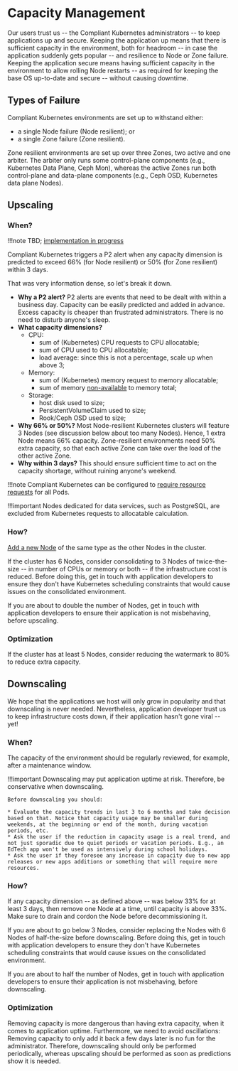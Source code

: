 # Capacity Management

Our users trust us -- the Compliant Kubernetes administrators -- to keep applications up and secure.
Keeping the application up means that there is sufficient capacity in the environment, both for headroom -- in case the application suddenly gets popular -- and resilience to Node or Zone failure.
Keeping the application secure means having sufficient capacity in the environment to allow rolling Node restarts -- as required for keeping the base OS up-to-date and secure -- without causing downtime.

## Types of Failure

Compliant Kubernetes environments are set up to withstand either:

- a single Node failure (Node resilient); or
- a single Zone failure (Zone resilient).

Zone resilient environments are set up over three Zones, two active and one arbiter. The arbiter only runs some control-plane components (e.g., Kubernetes Data Plane, Ceph Mon), whereas the active Zones run both control-plane and data-plane components (e.g., Ceph OSD, Kubernetes data plane Nodes).

## Upscaling

### When?

!!!note
    TBD; [implementation in progress](https://github.com/elastisys/compliantkubernetes-apps/issues/625)

Compliant Kubernetes triggers a P2 alert when any capacity dimension is predicted to exceed 66% (for Node resilient) or 50% (for Zone resilient) within 3 days.

That was very information dense, so let's break it down.

* **Why a P2 alert?** P2 alerts are events that need to be dealt with within a business day. Capacity can be easily predicted and added in advance. Excess capacity is cheaper than frustrated administrators. There is no need to disturb anyone's sleep.
* **What capacity dimensions?**
    * CPU:
        * sum of (Kubernetes) CPU requests to CPU allocatable;
        * sum of CPU used to CPU allocatable;
        * load average: since this is not a percentage, scale up when above 3;
    * Memory:
        * sum of (Kubernetes) memory request to memory allocatable;
        * sum of memory [non-available](https://superuser.com/questions/980820/what-is-the-difference-between-memfree-and-memavailable-in-proc-meminfo) to memory total;
    * Storage:
        * host disk used to size;
        * PersistentVolumeClaim used to size;
        * Rook/Ceph OSD used to size;
* **Why 66% or 50%?** Most Node-resilient Kubernetes clusters will feature 3 Nodes (see discussion below about too many Nodes). Hence, 1 extra Node means 66% capacity. Zone-resilient environments need 50% extra capacity, so that each active Zone can take over the load of the other active Zone.
* **Why within 3 days?** This should ensure sufficient time to act on the capacity shortage, without ruining anyone's weekend.

!!!note
    Compliant Kubernetes can be configured to [require resource requests](/user-guide/safeguards/#avoid-downtime-with-resource-requests) for all Pods.

!!!important
    Nodes dedicated for data services, such as PostgreSQL, are excluded from Kubernetes requests to allocatable calculation.

### How?

[Add a new Node](/operator-manual/troubleshooting/#node-seems-really-not-fine-i-want-a-new-one) of the same type as the other Nodes in the cluster.

If the cluster has 6 Nodes, consider consolidating to 3 Nodes of twice-the-size -- in number of CPUs or memory or both -- if the infrastructure cost is reduced.
Before doing this, get in touch with application developers to ensure they don't have Kubernetes scheduling constraints that would cause issues on the consolidated environment.

If you are about to double the number of Nodes, get in touch with application developers to ensure their application is not misbehaving, before upscaling.

### Optimization

If the cluster has at least 5 Nodes, consider reducing the watermark to 80% to reduce extra capacity.

## Downscaling

We hope that the applications we host will only grow in popularity and that downscaling is never needed.
Nevertheless, application developer trust us to keep infrastructure costs down, if their application hasn't gone viral -- yet!

### When?

The capacity of the environment should be regularly reviewed, for example, after a maintenance window.


!!!important
    Downscaling may put application uptime at risk. Therefore, be conservative when downscaling.

    Before downscaling you should:

    * Evaluate the capacity trends in last 3 to 6 months and take decision based on that. Notice that capacity usage may be smaller during weekends, at the beginning or end of the month, during vacation periods, etc.
    * Ask the user if the reduction in capacity usage is a real trend, and not just sporadic due to quiet periods or vacation periods. E.g., an EdTech app won't be used as intensively during school holidays.
    * Ask the user if they foresee any increase in capacity due to new app releases or new apps additions or something that will require more resources.

### How?

If any capacity dimension -- as defined above -- was below 33% for at least 3 days, then remove one Node at a time, until capacity is above 33%.
Make sure to drain and cordon the Node before decommissioning it.

If you are about to go below 3 Nodes, consider replacing the Nodes with 6 Nodes of half-the-size before downscaling.
Before doing this, get in touch with application developers to ensure they don't have Kubernetes scheduling constraints that would  cause issues on the consolidated environment.

If you are about to half the number of Nodes, get in touch with application developers to ensure their application is not misbehaving, before downscaling.

### Optimization

Removing capacity is more dangerous than having extra capacity, when it comes to application uptime.
Furthermore, we need to avoid oscillations: Removing capacity to only add it back a few days later is no fun for the administrator.
Therefore, downscaling should only be performed periodically, whereas upscaling should be performed as soon as predictions show it is needed.
